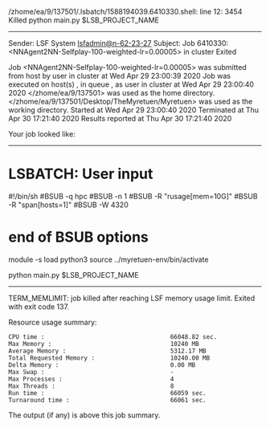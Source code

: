 /zhome/ea/9/137501/.lsbatch/1588194039.6410330.shell: line 12:  3454 Killed                  python main.py $LSB_PROJECT_NAME

------------------------------------------------------------
Sender: LSF System <lsfadmin@n-62-23-27>
Subject: Job 6410330: <NNAgent2NN-Selfplay-100-weighted-lr=0.00005> in cluster <dcc> Exited

Job <NNAgent2NN-Selfplay-100-weighted-lr=0.00005> was submitted from host <n-62-30-6> by user <s183914> in cluster <dcc> at Wed Apr 29 23:00:39 2020
Job was executed on host(s) <n-62-23-27>, in queue <hpc>, as user <s183914> in cluster <dcc> at Wed Apr 29 23:00:40 2020
</zhome/ea/9/137501> was used as the home directory.
</zhome/ea/9/137501/Desktop/TheMyretuen/Myretuen> was used as the working directory.
Started at Wed Apr 29 23:00:40 2020
Terminated at Thu Apr 30 17:21:40 2020
Results reported at Thu Apr 30 17:21:40 2020

Your job looked like:

------------------------------------------------------------
# LSBATCH: User input
#!/bin/sh
#BSUB -q hpc
#BSUB -n 1
#BSUB -R "rusage[mem=10G]"
#BSUB -R "span[hosts=1]"
#BSUB -W 4320
# end of BSUB options

module -s load python3
source ../myretuen-env/bin/activate

python main.py $LSB_PROJECT_NAME


------------------------------------------------------------

TERM_MEMLIMIT: job killed after reaching LSF memory usage limit.
Exited with exit code 137.

Resource usage summary:

    CPU time :                                   66048.82 sec.
    Max Memory :                                 10240 MB
    Average Memory :                             5312.17 MB
    Total Requested Memory :                     10240.00 MB
    Delta Memory :                               0.00 MB
    Max Swap :                                   -
    Max Processes :                              4
    Max Threads :                                8
    Run time :                                   66059 sec.
    Turnaround time :                            66061 sec.

The output (if any) is above this job summary.

